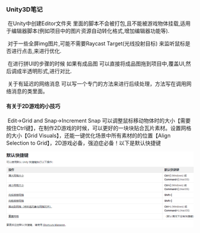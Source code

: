 ### Unity3D笔记

​	在Unity中创建Editor文件夹  里面的脚本不会被打包,且不能被游戏物体挂载,适用于编辑器脚本(例如项目中的图片资源自动转化格式,增加编辑器功能等).

​	对于一些全屏img图片,可能不需要Raycast Target(光线投射目标) 来监听鼠标是否进行点击,来进行优化.

​	在进行拼UI的步骤的时候 如果有成品图 可以直接将成品图拖到项目中,覆盖UI,然后调成半透明形式,进行对比.

​	关于有延迟的网络消息 可以写一个专门的方法来进行后续处理，方法写在调用网络消息的类里面。

#### 有关于2D游戏的小技巧

​	Edit->Grid and Snap->Increment Snap 可以调整鼠标移动物体时的大小【需要按住Ctrl键】，在制作2D游戏的时候，可以更好的一块块贴合瓦片素材。设置网格的大小【Grid Visuals】，还能一键优化场景中所有素材的的位置【Align Selection to Grid】，2D游戏必备，强迫症必备！以下是默认快捷键

![image-20210305210723462](Unity3D笔记/image/image-20210305210723462.png)

